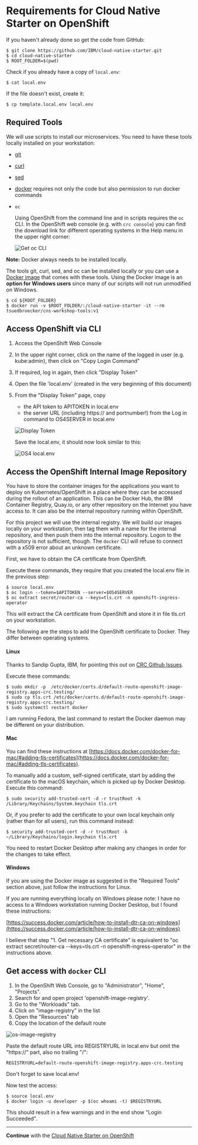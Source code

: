 # Requirements for Cloud Native Starter on OpenShift

If you haven't already done so get the code from GitHub:

```
$ git clone https://github.com/IBM/cloud-native-starter.git
$ cd cloud-native-starter
$ ROOT_FOLDER=$(pwd) 
```

Check if you already have a copy of `local.env`:

```
$ cat local.env
```

If the file doesn't exist, create it:

```
$ cp template.local.env local.env 
```

## Required Tools

We will use scripts to install our microservices. You need to have these tools locally installed on your workstation:

* [git](https://git-scm.com/book/en/v2/Getting-Started-Installing-Git) 
* [curl](https://curl.haxx.se/download.html)
* [sed](https://www.gnu.org/software/sed/)
* [docker](https://docs.docker.com/install/) requires not only the code but also permission to run docker commands
* `oc`

    Using OpenShift from the command line and in scripts requires the `oc` CLI. In the OpenShift web console (e.g. with `crc console`) you can find the download link for different operating systems in the Help menu in the upper right corner:

    ![Get oc CLI](../images/get-oc-cli.png)

**Note:** Docker always needs to be installed locally. 

The tools git, curl, sed, and oc can be installed locally or you can use a [Docker image](https://github.com/IBM/cloud-native-starter/blob/master/workshop-one-service/1-prereqs.md#tools) that comes with these tools. Using the Docker image is an **option for Windows users** since many of our scripts will not run unmodified on Windows.

```
$ cd ${ROOT_FOLDER}
$ docker run -v $ROOT_FOLDER/:/cloud-native-starter -it --rm tsuedbroecker/cns-workshop-tools:v1
```

## Access OpenShift via CLI

1. Access the OpenShift Web Console
2. In the upper right corner, click on the name of the logged in user (e.g. kube:admin), then click on "Copy Login Command"
3. If required, log in again, then click "Display Token"
4. Open the file 'local.env' (created in the very beginning of this document)
5. From the "Display Token" page, copy
   * the API token to APITOKEN in local.env
   * the server URL (including https:// and portnumber!) from the Log in command to OS4SERVER in local.env

   ![Display Token](../images/displaytoken.png)
   
   Save the local.env, it should now look similar to this:

   ![OS4 local.env](../images/os4-localenv.png)

## Access the OpenShift Internal Image Repository

You have to store the container images for the applications you want to deploy on Kubernetes/OpenShift in a place where they can be accessed during the rollout of an application. This can be Docker Hub, the IBM Container Registry, Quay.io, or any other repository on the Internet you have access to. It can also be the internal repository running within OpenShift.

For this project we will use the internal registry. We will build our images locally on your workstation, then tag them with a name for the internal repository, and then push them into the internal repository. Logon to the repository is not sufficient, though. The `docker` CLI will refuse to connect with a x509 error about an unknown certificate.

First, we have to obtain the CA certificate from OpenShift.

Execute these commands, they require that you created the local.env file in the previous step:

```
$ source local.env
$ oc login --token=$APITOKEN --server=$OS4SERVER
$ oc extract secret/router-ca --keys=tls.crt -n openshift-ingress-operator
```

This will extract the CA certificate from OpenShift and store it in file tls.crt on your workstation.

The following are the steps to add the OpenShift certificate to Docker. They differ between operating systems. 

#### Linux

Thanks to Sandip Gupta, IBM, for pointing this out on [CRC Github Issues](https://github.com/code-ready/crc/issues/775).

Execute these commands:

```
$ sudo mkdir -p  /etc/docker/certs.d/default-route-openshift-image-registry.apps-crc.testing/
$ sudo cp tls.crt /etc/docker/certs.d/default-route-openshift-image-registry.apps-crc.testing/
$ sudo systemctl restart docker
```

I am running Fedora, the last command to restart the Docker daemon may be different on your distribution.

#### Mac

You can find these instructions at [https://docs.docker.com/docker-for-mac/#adding-tls-certificates](https://docs.docker.com/docker-for-mac/#adding-tls-certificates).

To manually add a custom, self-signed certificate, start by adding the certificate to the macOS keychain, which is picked up by Docker Desktop. Execute this command:

```
$ sudo security add-trusted-cert -d -r trustRoot -k /Library/Keychains/System.keychain tls.crt
```

Or, if you prefer to add the certificate to your own local keychain only (rather than for all users), run this command instead:

```
$ security add-trusted-cert -d -r trustRoot -k ~/Library/Keychains/login.keychain tls.crt
```

You need to restart Docker Desktop after making any changes in order for the changes to take effect.

#### Windows

If you are using the Docker image as suggested in the "Required Tools" section above, just follow the instructions for Linux.

If you are running everything locally on Windows please note: I have no access to a Windows workstation running Docker Desktop, but I found these instructions:

[https://success.docker.com/article/how-to-install-dtr-ca-on-windows](https://success.docker.com/article/how-to-install-dtr-ca-on-windows)

I believe that step "1. Get necessary CA certificate" is equivalent to "oc extract secret/router-ca --keys=tls.crt -n openshift-ingress-operator" in the instructions above.

## Get access with `docker` CLI

1. In the OpenShift Web Console, go to "Administrator", "Home", "Projects". 
2. Search for and open project 'openshift-image-registry'.
3. Go to the "Workloads" tab.
4. Click on "image-registry" in the list
5. Open the "Resources" tab
6. Copy the location of the default route

![os-image-registry](../images/os-image-registry.png)

Paste the default route URL into REGISTRYURL in local.env but omit the "https://" part, also no trailing "/":

```
REGISTRYURL=default-route-openshift-image-registry.apps-crc.testing
```

Don't forget to save local.env!

Now test the access:

```
$ source local.env
$ docker login -u developer -p $(oc whoami -t) $REGISTRYURL
```

This should result in a few warnings and in the end show "Login Succeeded".

---


**Continue** with the [Cloud Native Starter on OpenShift](OS4Deployment.md)